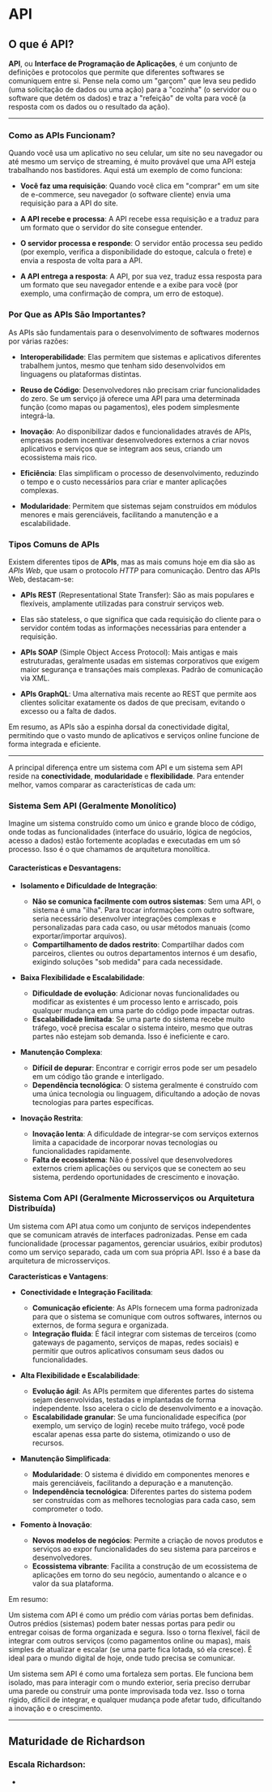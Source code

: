 # API

## O que é API?
**API**, ou **Interface de Programação de Aplicações**, é um conjunto de definições e protocolos que permite que diferentes softwares se comuniquem entre si. 
Pense nela como um "garçom" que leva seu pedido (uma solicitação de dados ou uma ação) para a "cozinha" (o servidor ou o software que detém os dados) e traz a "refeição" de volta para você (a resposta com os dados ou o resultado da ação).

---

### Como as APIs Funcionam?
Quando você usa um aplicativo no seu celular, um site no seu navegador ou até mesmo um serviço de streaming, é muito provável que uma API esteja trabalhando nos bastidores. 
Aqui está um exemplo de como funciona:

- **Você faz uma requisição**: Quando você clica em "comprar" em um site de e-commerce, seu navegador (o software cliente) envia uma requisição para a API do site.

- **A API recebe e processa**: A API recebe essa requisição e a traduz para um formato que o servidor do site consegue entender.

- **O servidor processa e responde**: O servidor então processa seu pedido (por exemplo, verifica a disponibilidade do estoque, calcula o frete) e envia a resposta de volta para a API.

- **A API entrega a resposta**: A API, por sua vez, traduz essa resposta para um formato que seu navegador entende e a exibe para você (por exemplo, uma confirmação de compra, um erro de estoque).


### Por Que as APIs São Importantes?
As APIs são fundamentais para o desenvolvimento de softwares modernos por várias razões:

- **Interoperabilidade**: Elas permitem que sistemas e aplicativos diferentes trabalhem juntos, mesmo que tenham sido desenvolvidos em linguagens ou plataformas distintas.

- **Reuso de Código**: Desenvolvedores não precisam criar funcionalidades do zero. Se um serviço já oferece uma API para uma determinada função (como mapas ou pagamentos), eles podem simplesmente integrá-la.

- **Inovação**: Ao disponibilizar dados e funcionalidades através de APIs, empresas podem incentivar desenvolvedores externos a criar novos aplicativos e serviços que se integram aos seus, criando um ecossistema mais rico.

- **Eficiência**: Elas simplificam o processo de desenvolvimento, reduzindo o tempo e o custo necessários para criar e manter aplicações complexas.

- **Modularidade**: Permitem que sistemas sejam construídos em módulos menores e mais gerenciáveis, facilitando a manutenção e a escalabilidade.


### Tipos Comuns de APIs
Existem diferentes tipos de **APIs**, mas as mais comuns hoje em dia são as _APIs Web_, que usam o protocolo _HTTP_ para comunicação. Dentro das APIs Web, destacam-se:

- **APIs REST** (Representational State Transfer): São as mais populares e flexíveis, amplamente utilizadas para construir serviços web. 
- Elas são stateless, o que significa que cada requisição do cliente para o servidor contém todas as informações necessárias para entender a requisição.

- **APIs SOAP** (Simple Object Access Protocol): Mais antigas e mais estruturadas, geralmente usadas em sistemas corporativos que exigem maior segurança e transações mais complexas.
Padrão de comunicação via XML.

- **APIs GraphQL**: Uma alternativa mais recente ao REST que permite aos clientes solicitar exatamente os dados de que precisam, evitando o excesso ou a falta de dados.

Em resumo, as APIs são a espinha dorsal da conectividade digital, permitindo que o vasto mundo de aplicativos e serviços online funcione de forma integrada e eficiente.

---

A principal diferença entre um sistema com API e um sistema sem API reside na **conectividade**, **modularidade** e **flexibilidade**. Para entender melhor, vamos comparar as características de cada um:

### Sistema Sem API (Geralmente Monolítico)
Imagine um sistema construído como um único e grande bloco de código, onde todas as funcionalidades (interface do usuário, lógica de negócios, acesso a dados) estão fortemente acopladas e executadas em um só processo. 
Isso é o que chamamos de arquitetura monolítica.

#### **Características** e **Desvantagens**:
- **Isolamento e Dificuldade de Integração**:
    - **Não se comunica facilmente com outros sistemas**: Sem uma API, o sistema é uma "ilha". Para trocar informações com outro software, seria necessário desenvolver integrações complexas e personalizadas para cada caso, ou usar métodos manuais (como exportar/importar arquivos).
    - **Compartilhamento de dados restrito**: Compartilhar dados com parceiros, clientes ou outros departamentos internos é um desafio, exigindo soluções "sob medida" para cada necessidade.

- **Baixa Flexibilidade e Escalabilidade**:
  - **Dificuldade de evolução**: Adicionar novas funcionalidades ou modificar as existentes é um processo lento e arriscado, pois qualquer mudança em uma parte do código pode impactar outras.
  - **Escalabilidade limitada**: Se uma parte do sistema recebe muito tráfego, você precisa escalar o sistema inteiro, mesmo que outras partes não estejam sob demanda. Isso é ineficiente e caro.

- **Manutenção Complexa**:
  - **Difícil de depurar**: Encontrar e corrigir erros pode ser um pesadelo em um código tão grande e interligado.
  - **Dependência tecnológica**: O sistema geralmente é construído com uma única tecnologia ou linguagem, dificultando a adoção de novas tecnologias para partes específicas.

- **Inovação Restrita**:
  - **Inovação lenta**: A dificuldade de integrar-se com serviços externos limita a capacidade de incorporar novas tecnologias ou funcionalidades rapidamente.
  - **Falta de ecossistema**: Não é possível que desenvolvedores externos criem aplicações ou serviços que se conectem ao seu sistema, perdendo oportunidades de crescimento e inovação.

### Sistema Com API (Geralmente Microsserviços ou Arquitetura Distribuída)
Um sistema com API atua como um conjunto de serviços independentes que se comunicam através de interfaces padronizadas. Pense em cada funcionalidade (processar pagamentos, gerenciar usuários, exibir produtos) como um serviço separado, cada um com sua própria API. Isso é a base da arquitetura de microsserviços.

**Características e Vantagens**:
- **Conectividade e Integração Facilitada**:
    - **Comunicação eficiente**: As APIs fornecem uma forma padronizada para que o sistema se comunique com outros softwares, internos ou externos, de forma segura e organizada.
    - **Integração fluida**: É fácil integrar com sistemas de terceiros (como gateways de pagamento, serviços de mapas, redes sociais) e permitir que outros aplicativos consumam seus dados ou funcionalidades.

- **Alta Flexibilidade e Escalabilidade**:
    - **Evolução ágil**: As APIs permitem que diferentes partes do sistema sejam desenvolvidas, testadas e implantadas de forma independente. Isso acelera o ciclo de desenvolvimento e a inovação.
    - **Escalabilidade granular**: Se uma funcionalidade específica (por exemplo, um serviço de login) recebe muito tráfego, você pode escalar apenas essa parte do sistema, otimizando o uso de recursos.

- **Manutenção Simplificada**:
    - **Modularidade**: O sistema é dividido em componentes menores e mais gerenciáveis, facilitando a depuração e a manutenção.
    - **Independência tecnológica**: Diferentes partes do sistema podem ser construídas com as melhores tecnologias para cada caso, sem comprometer o todo.

- **Fomento à Inovação**:
    - **Novos modelos de negócios**: Permite a criação de novos produtos e serviços ao expor funcionalidades do seu sistema para parceiros e desenvolvedores.
    - **Ecossistema vibrante**: Facilita a construção de um ecossistema de aplicações em torno do seu negócio, aumentando o alcance e o valor da sua plataforma.


Em resumo:

Um sistema com API é como um prédio com várias portas bem definidas. Outros prédios (sistemas) podem bater nessas portas para pedir ou entregar coisas de forma organizada e segura. 
Isso o torna flexível, fácil de integrar com outros serviços (como pagamentos online ou mapas), mais simples de atualizar e escalar (se uma parte fica lotada, só ela cresce). 
É ideal para o mundo digital de hoje, onde tudo precisa se comunicar.

Um sistema sem API é como uma fortaleza sem portas. Ele funciona bem isolado, mas para interagir com o mundo exterior, seria preciso derrubar uma parede ou construir uma ponte improvisada toda vez. 
Isso o torna rígido, difícil de integrar, e qualquer mudança pode afetar tudo, dificultando a inovação e o crescimento.

---

## Maturidade de Richardson

### Escala Richardson:

* 
